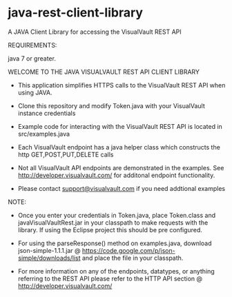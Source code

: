 # java-rest-client-library
A JAVA Client Library for accessing the VisualVault REST API

REQUIREMENTS:

java 7 or greater.

WELCOME TO THE JAVA VISUALVAULT REST API CLIENT LIBRARY

* This application simplifies HTTPS calls to the VisualVault REST API when using JAVA.

* Clone this repository and modify Token.java with your VisualVault instance credentials

* Example code for interacting with the VisualVault REST API is located in src/examples.java

* Each VisualVault endpoint has a java helper class which constructs the http GET,POST,PUT,DELETE calls

* Not all VisualVault API endpoints are demonstrated in the examples.  See http://developer.visualvault.com/ for additonal endpoint functionality.  

* Please contact support@visualvault.com if you need addtional examples

NOTE:

* Once you enter your credentials in Token.java, place Token.class and javaVisualVaultRest.jar in your classpath 
to make requests with the library. If using the Eclipse project this should be pre configured.

* For using the parseResponse() method on examples.java, download json-simple-1.1.1.jar 
@ https://code.google.com/p/json-simple/downloads/list and place the file in your classpath.

* For more information on any of the endpoints, datatypes, or anything referring to the REST API please refer to the 
HTTP API section @ http://developer.visualvault.com/
